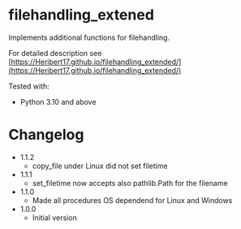 # filehandling_extened

Implements additional functions for filehandling.

For detailed description see [https://Heribert17.github.io/filehandling_extended/](https://Heribert17.github.io/filehandling_extended/)

Tested with:
* Python 3.10 and above

# Changelog
* 1.1.2
    * copy_file under Linux did not set filetime
* 1.1.1
    * set_filetime now accepts also pathlib.Path for the filename
* 1.1.0
    * Made all procedures OS dependend for Linux and Windows
* 1.0.0
    * Initial version
